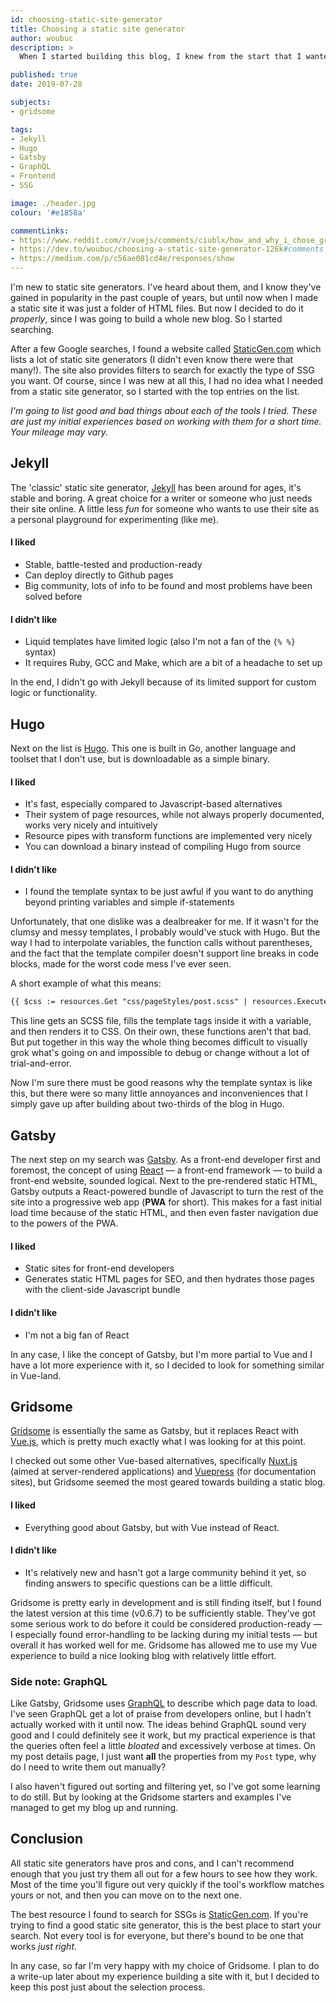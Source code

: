 ```yaml
---
id: choosing-static-site-generator
title: Choosing a static site generator
author: woubuc
description: >
  When I started building this blog, I knew from the start that I wanted to use a static site generator with markdown files. But I had no idea which SSG I should use. I decided to do a little write-up about my search and my decision to use Gridsome.

published: true
date: 2019-07-28

subjects:
- gridsome

tags:
- Jekyll
- Hugo
- Gatsby
- GraphQL
- Frontend
- SSG

image: ./header.jpg
colour: '#e1858a'

commentLinks:
- https://www.reddit.com/r/vuejs/comments/ciublx/how_and_why_i_chose_gridsome_static_site/
- https://dev.to/woubuc/choosing-a-static-site-generator-126k#comments
- https://medium.com/p/c56ae081cd4e/responses/show
---
```


I'm new to static site generators. I've heard about them, and I know they've gained in popularity in the past couple of years, but until now when I made a static site it was just a folder of HTML files. But now I decided to do it *properly*, since I was going to build a whole new blog. So I started searching.

After a few Google searches, I found a website called [StaticGen.com](https://www.staticgen.com/) which lists a lot of static site generators (I didn't even know there were that many!). The site also provides filters to search for exactly the type of SSG you want. Of course, since I was new at all this, I had no idea what I needed from a static site generator, so I started with the top entries on the list.

*I'm going to list good and bad things about each of the tools I tried. These are just my initial experiences based on working with them for a short time. Your mileage may vary.*



## Jekyll
The 'classic' static site generator, [Jekyll](https://jekyllrb.com/) has been around for ages, it's stable and boring. A great choice for a writer or someone who just needs their site online. A little less *fun* for someone who wants to use their site as a personal playground for experimenting (like me).

#### I liked
- Stable, battle-tested and production-ready
- Can deploy directly to Github pages
- Big community, lots of info to be found and most problems have been solved before

#### I didn't like
- Liquid templates have limited logic (also I'm not a fan of the `{% %}` syntax)
- It requires Ruby, GCC and Make, which are a bit of a headache to set up

In the end, I didn't go with Jekyll because of its limited support for custom logic or functionality.



## Hugo
Next on the list is [Hugo](https://gohugo.io/). This one is built in Go, another language and toolset that I don't use, but is downloadable as a simple binary.

#### I liked
- It's fast, especially compared to Javascript-based alternatives
- Their system of page resources, while not always properly documented, works very nicely and intuitively
- Resource pipes with transform functions are implemented very nicely
- You can download a binary instead of compiling Hugo from source

#### I didn't like
- I found the template syntax to be just awful if you want to do anything beyond printing variables and simple if-statements

Unfortunately, that one dislike was a dealbreaker for me. If it wasn't for the clumsy and messy templates, I probably would've stuck with Hugo. But the way I had to interpolate variables, the function calls without parentheses, and the fact that the template compiler doesn't support line breaks in code blocks, made for the worst code mess I've ever seen.

A short example of what this means:
```html
{{ $css := resources.Get "css/pageStyles/post.scss" | resources.ExecuteAsTemplate (printf "page-%s.scss" .File.UniqueID) .Params.colour | resources.ToCSS (dict "outputStyle" "compressed") }}
```

This line gets an SCSS file, fills the template tags inside it with a variable, and then renders it to CSS. On their own, these functions aren't that bad. But put together in this way the whole thing becomes difficult to visually grok what's going on and impossible to debug or change without a lot of trial-and-error.

Now I'm sure there must be good reasons why the template syntax is like this, but there were so many little annoyances and inconveniences that I simply gave up after building about two-thirds of the blog in Hugo.



## Gatsby
The next step on my search was [Gatsby](https://www.gatsbyjs.org/). As a front-end developer first and foremost, the concept of using [React](https://reactjs.org/) &mdash; a front-end framework &mdash; to build a front-end website, sounded logical. Next to the pre-rendered static HTML, Gatsby outputs a React-powered bundle of Javascript to turn the rest of the site into a progressive web app (__PWA__ for short). This makes for a fast initial load time because of the static HTML, and then even faster navigation due to the powers of the PWA.

#### I liked
- Static sites for front-end developers
- Generates static HTML pages for SEO, and then hydrates those pages with the client-side Javascript bundle

#### I didn't like
- I'm not a big fan of React

In any case, I like the concept of Gatsby, but I'm more partial to Vue and I have a lot more experience with it, so I decided to look for something similar in Vue-land.



## Gridsome
[Gridsome](https://gridsome.org/) is essentially the same as Gatsby, but it replaces React with [Vue.js](https://vuejs.org/), which is pretty much exactly what I was looking for at this point.

I checked out some other Vue-based alternatives, specifically [Nuxt.js](https://nuxtjs.org/) (aimed at server-rendered applications) and [Vuepress](https://vuepress.vuejs.org/) (for documentation sites), but Gridsome seemed the most geared towards building a static blog.

#### I liked
- Everything good about Gatsby, but with Vue instead of React.

#### I didn't like
- It's relatively new and hasn't got a large community behind it yet, so finding answers to specific questions can be a little difficult.

Gridsome is pretty early in development and is still finding itself, but I found the latest version at this time (v0.6.7) to be sufficiently stable. They've got some serious work to do before it could be considered production-ready &mdash; I especially found error-handling to be lacking during my initial tests &mdash; but overall it has worked well for me. Gridsome has allowed me to use my Vue experience to build a nice looking blog with relatively little effort.

### Side note: GraphQL
Like Gatsby, Gridsome uses [GraphQL](https://graphql.org/) to describe which page data to load. I've seen GraphQL get a lot of praise from developers online, but I hadn't actually worked with it until now. The ideas behind GraphQL sound very good and I could definitely see it work, but my practical experience is that the queries often feel a little *bloated* and excessively verbose at times. On my post details page, I just want __all__ the properties from my `Post` type, why do I need to write them out manually?

I also haven't figured out sorting and filtering yet, so I've got some learning to do still. But by looking at the Gridsome starters and examples I've managed to get my blog up and running.



## Conclusion
All static site generators have pros and cons, and I can't recommend enough that you just try them all out for a few hours to see how they work. Most of the time you'll figure out very quickly if the tool's workflow matches yours or not, and then you can move on to the next one.

The best resource I found to search for SSGs is [StaticGen.com](https://www.staticgen.com/). If you're trying to find a good static site generator, this is the best place to start your search. Not every tool is for everyone, but there's bound to be one that works *just right*.

In any case, so far I'm very happy with my choice of Gridsome. I plan to do a write-up later about my experience building a site with it, but I decided to keep this post just about the selection process.
